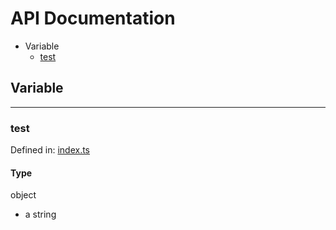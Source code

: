   
# API Documentation
  
- Variable
  - [test](#test)
  
## Variable
  
---
  
### test
  
Defined in: [index.ts](../../../../../index.ts#L2C13)  
  
#### Type
  
object

- a string  
